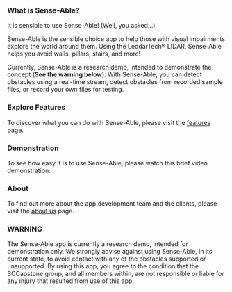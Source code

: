 ### What is Sense-Able?
It is sensible to use Sense-Able! (Well, you asked...)

Sense-Able is the sensible choice app to help those with visual impairments explore the world around them.  Using the LeddarTech® LIDAR, Sense-Able helps you avoid walls, pillars, stairs, and more!

Currently, Sense-Able is a research demo, intended to demonstrate the concept (**See the warning below**).  With Sense-Able, you can detect obstacles using a real-time stream, detect obstacles from recorded sample files, or record your own files for testing.

### Explore Features
To discover what you can do with Sense-Able, please visit the [features](https://sccapstone.github.io/Sense-Able/features) page.

### Demonstration
To see how easy it is to use Sense-Able, please watch this brief video demonstration:

### About
To find out more about the app development team and the clients, please visit the [about us](https://sccapstone.github.io/Sense-Able/about) page.

### WARNING
The Sense-Able app is currently a research demo, intended for demonstration only.  We strongly advise against using Sense-Able, in its current state, to avoid contact with any of the obstacles supported or unsupported.  By using this app, you agree to the condition that the SCCapstone group, and all members within, are not responsible or liable for any injury that resulted from use of this app.

